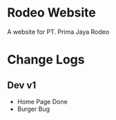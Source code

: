 # Rodeo Website
A website for PT. Prima Jaya Rodeo


# Change Logs
## Dev v1
- Home Page Done
- Burger Bug
